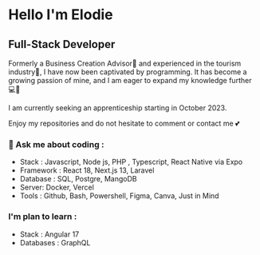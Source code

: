 <h1 align= "left" >Hello I'm Elodie </h1>

<h2 align="left" > Full-Stack Developer </h2>

Formerly a Business Creation Advisor📝 and experienced in the tourism industry🗼, I have now been captivated by programming. 
It has become a growing passion of mine, and I am eager to expand my knowledge further 💻🚀 

I am currently seeking an apprenticeship starting in October 2023.

Enjoy my repositories and do not hesitate to comment or contact me 💕

<h3> 💬 Ask me about coding : </h3>
<p ##>
  
- Stack : Javascript, Node js, PHP , Typescript, React Native via Expo
- Framework : React 18, Next.js 13, Laravel
- Database : SQL, Postgre, MangoDB
- Server: Docker, Vercel
- Tools : Github, Bash, Powershell, Figma, Canva, Just in Mind

<h3> I'm plan to learn : </h3>

- Stack : Angular 17
- Databases : GraphQL
 ##
</p>

